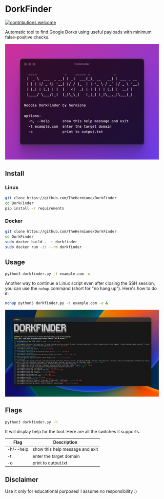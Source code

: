 # DorkFinder
[![contributions welcome](https://img.shields.io/badge/contributions-welcome-brightgreen.svg?style=flat)](https://github.com/TheHermione/DorkFinder/issues)

Automatic tool to find Google Dorks using useful payloads with minimum false-positive checks. 

![Logo](https://github.com/TheHermione/DorkFinder/blob/main/img/df.png)

## Install

### Linux

```bash
git clone https://github.com/TheHermione/DorkFinder
cd DorkFinder
pip install -r requirements
```

### Docker

```bash
git clone https://github.com/TheHermione/DorkFinder
cd DorkFinder
sudo docker build . -t dorkfinder
sudo docker run -it --rm dorkfinder
```

## Usage

```bash
python3 dorkfinder.py -t example.com -o
```

Another way to continue a Linux script even after closing the SSH session, you can use the `nohup` command (short for "no hang up"). Here's how to do it:

```bash
nohup python3 dorkfinder.py -t example.com -o &
```

![Usage](https://github.com/TheHermione/DorkFinder/blob/main/img/usage.png)

## Flags

```bash
python3 dorkfinder.py -h
```

It will display help for the tool. Here are all the switches it supports.

| Flag           | Description                                          |
|----------------|------------------------------------------------------|
| -h/--help      | show this help message and exit                      |
| -t             | enter the target domain                              |
| -o             | print to output.txt                                  |

## Disclaimer
Use it only for educational purposes! I assume no responsibility :)
